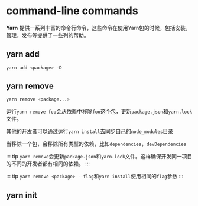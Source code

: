 # command-line commands

__Yarn__ 提供一系列丰富的命令行命令，这些命令在使用Yarn包的时候，包括安装，管理，发布等提供了一些列的帮助。

<TOC />

## yarn add

```bash
yarn add <package> -D
```

## yarn remove

```bash
yarn remove <package...>
```

运行`yarn remove foo`会从依赖中移除`foo`这个包，更新`package.json`和`yarn.lock`文件。

其他的开发者可以通过运行`yarn install`去同步自己的`node_modules`目录

当移除一个包，会移除所有类型的依赖，比如`dependencies`，`devDependencies`

::: tip
`yarn remove`会更新`package.json`和`yarn.lock`文件。这样确保开发同一项目的不同的开发者都有相同的依赖。
:::

::: tip
`yarn remove <package> --flag`和`yarn install`使用相同的`flag`参数
:::

## yarn init
